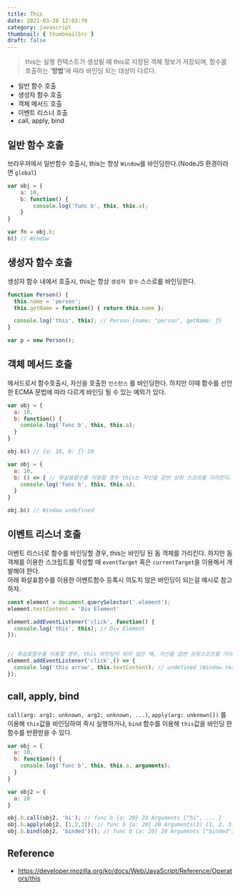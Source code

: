 ```yaml
---
title: This
date: 2021-03-28 12:03:70
category: javascript
thumbnail: { thumbnailSrc }
draft: false
---
```

> this는 실행 컨텍스트가 생성될 때 this로 지정된 객체 정보가 저장되며, 함수를 호출하는 '**방법**'에 따라 바인딩 되는 대상이 다르다.

- 일반 함수 호출
- 생성자 함수 호출
- 객체 메서드 호출
- 이벤트 리스너 호출
- call, apply, bind


## 일반 함수 호출
브라우저에서 일반함수 호출시, this는 항상 `Window`를 바인딩한다.(NodeJS 환경이라면 `global`)

```javascript
var obj = {
    a: 10,
    b: function() {
        console.log('func b', this, this.a);
    }
}

var fn = obj.b;
b() // Window
```

## 생성자 함수 호출
생성자 함수 내에서 호출시, this는 항상 `생성자 함수` 스스로를 바인딩한다.

```javascript
function Person() {
  this.name = 'person';
  this.getName = function() { return this.name };

  console.log('this', this); // Person {name: "person", getName: ƒ}
}

var p = new Person();
```

## 객체 메서드 호출
메서드로서 함수호출시, 자신을 호출한 `인스턴스` 를 바인딩한다. 하지만 이때 함수를 선언한 ECMA 문법에 따라 다르게 바인딩 될 수 있는 예외가 있다.

```javascript
var obj = {
  a: 10,
  b: function() {
    console.log('func b', this, this.a);
  }
}

obj.b() // {a: 10, b: ƒ} 10

```

```javascript
var obj = {
  a: 10,
  b: () => { // 화살표함수를 이용할 경우 this는 자신을 감싼 상위 스코프를 가리킨다.
    console.log('func b', this, this.a);
  }
}

obj.b() // Window undefined
```


## 이벤트 리스너 호출
이벤트 리스너로 함수를 바인딩할 경우, this는 바인딩 된 돔 객체를 가리킨다.
하지만 돔 객체를 이용한 스크립트를 작성할 때 `eventTarget` 혹은 `currentTarget`을 이용해서 개발해야 한다.  
아래 화살표함수를 이용한 이벤트함수 등록시 의도치 않은 바인딩이 되는걸 예시로 참고하자.

```javascript
const element = document.querySelector('.element');
element.textContent = 'Div Element'

element.addEventListener('click', function() {
  console.log('this', this); // Div Element
});


// 화살표함수를 이용할 경우, this 바인딩이 되지 않은 채, 자신을 감싼 상위스코프를 가리킨다.
element.addEventListener('click',() => {
  console.log('this arrow', this.textContent); // undefined (Window.textContent)
});

```

## call, apply, bind
`call(arg: arg1: unknown, arg2: unknown, ...)`, `apply(arg: unknown[])` 를 이용해 `this`값을 바인딩하여 즉시 실행하거나, `bind` 함수를 이용해 `this`값을 바인딩 한 함수를 반환받을 수 있다.

```javascript
var obj = {
  a: 10,
  b: function() {
    console.log('func b', this, this.a, arguments);
  }
}

var obj2 = {
  a: 20
}

obj.b.call(obj2, 'hi'); // func b {a: 20} 20 Arguments ["hi", ... ]
obj.b.apply(obj2, [1,2,3]); // func b {a: 20} 20 Arguments(3) [1, 2, 3, ...]
obj.b.bind(obj2, 'binded')(); // func b {a: 20} 20 Arguments ["binded", ...]

```

## Reference
- https://developer.mozilla.org/ko/docs/Web/JavaScript/Reference/Operators/this


